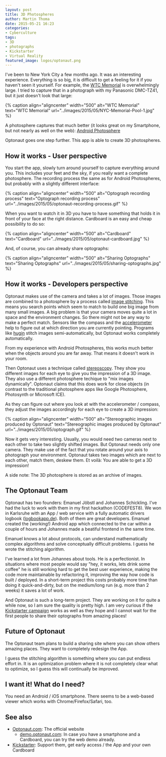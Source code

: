 ```yaml
---
layout: post
title: 3D Photospheres
author: Martin Thoma
date: 2015-05-21 16:23
categories:
- Cyberculture
tags:
- 3D
- photographs
- Kickstarter
- Virtual Reality
featured_image: logos/optonaut.png
---
```

I've been to New York City a few months ago. It was an interesting experience.
Everything is so big, it is difficult to get a feeling for it if you haven't
seen it yourself. For example, the [WTC Memorial](https://en.wikipedia.org/wiki/National_September_11_Memorial_%26_Museum) is overwhelmingly large. I tried
to capture that in a photograph with my Panasonic DMC-TZ41, but it just doesn't
look that large:

{% caption align="aligncenter" width="500" alt="WTC Memorial" text="WTC Memorial" url="../images/2015/05/NYC-Memorial-Pool-1.jpg" %}

A photosphere captures that much better (it looks great on my Smartphone, but
not nearly as well on the web): [Android Photosphere](//martin-thoma.com/html5/photosphere-wtc-memorial)

Optonaut goes one step further. This app is able to create 3D photospheres.


## How it works - User perspective

You start the app, slowly turn around yourself to capture everything around
you. This includes your feet and the sky, if you really want a complete
photosphere. The recording process the same as for Android Photospheres, but
probably with a slightly different interface:

{% caption align="aligncenter" width="500" alt="Optograph recording process" text="Optograph recording process" url="../images/2015/05/optonaut-recording-process.gif" %}

When you want to watch it in 3D you have to have something that holds it in
front of your face at the right distance. Cardboard is an easy and cheap
possibility to do so:

{% caption align="aligncenter" width="500" alt="Cardboard" text="Cardboard" url="../images/2015/05/optonaut-cardboard.jpg" %}


And, of course, you can already share optographs:

{% caption align="aligncenter" width="500" alt="Sharing Optographs" text="Sharing Optographs" url="../images/2015/05/sharing-optographs.jpg" %}

## How it works - Developers perspective

Optonaut makes use of the camera and takes a lot of images. Those images are
combined to a photosphere by a process called
[image stitching](https://en.wikipedia.org/wiki/Image_stitching). This means
you search points which seem to match to build one big image from many small
images. A big problem is that your camera moves quite a lot in space and the
environment changes. So there might not be any way to make a perfect match.
Sensors like the compass and the
[accelerometer](https://en.wikipedia.org/wiki/Accelerometer) help to figure out
at which direction you are currently pointing. Programs like
[hugin](http://hugin.sourceforge.net/) stitch images semi-automatically, but
Optonaut works completely automatically.


From my experience with Android Photospheres, this works much better when the
objects around you are far away. That means it doesn't work in your room.

Then Optonaut uses a technique called
[stereoscopy](https://en.wikipedia.org/wiki/Stereoscopy). They show you
different images for each eye to give you the impression of a 3D image. They
also use a different photosphere techique to "mix images dynamically". Optonaut
claims that this does work for close objects (in contrast to the traditional
photosphere apps like Google Photosphere, Photosynth or Microsoft ICE).

As they can figure out where you look at with the accelerometer / compass, they
adjust the images accordingly for each eye to create a 3D impression:

{% caption align="aligncenter" width="500" alt="Stereographic images produced by Optonaut" text="Stereographic images produced by Optonaut" url="../images/2015/05/optograph.gif" %}

Now it gets very interesting. Usually, you would need two cameras next to each
other to take two slightly shifted images. But Optonaut needs only one camera.
They make use of the fact that you rotate around your axis to photograph your
environment. Optonaut takes two images which are next to each other, match
them, deskew them. Et voilà: You are able to get a 3D impression!

A side note: The 3D photosphere is stored as an archive of images.


## The Optonaut Team

Optonaut has two founders: Emanuel Jöbstl and Johannes Schickling. I've
had the luck to work with them in my first hackathon (CODEFEST8). We won in
Karlsruhe with an App / web service with a fully automatic drivers logbook
([logbookapp.de](http://logbookapp.de/)). Both of them are great developers.
Emanuel created the (working!) Android app which connected to the car within a
couple of hours and Johannes made a beatiful frontend in the same time.

Emanuel knows a lot about protocols, can understand mathematically complex
algorithms and solve conceptually difficult problems. I guess he wrote the
stitching algorithm.

I've learned a lot from Johannes about tools. He is a perfectionist. In
situations where most people would say "hey, it works, lets drink some coffee"
he is still working hard to get the best user experience, making the code
more maintainable by refactoring it, improving the way how code is built /
deployed. In a short-term project this costs probably more time than doing it
quick-and-dirty, but on the medium/long run (e.g. more than 2 weeks) it saves
a lot of work.

And Optonaut is such a long-term project. They are working on it for quite a
while now, so I am sure the quality is pretty high. I am very curious if the
[Kickstarter campaign](https://www.kickstarter.com/projects/optonaut/optonaut-virtual-reality-photography) works as well as they hope and I cannot wait for the first people to share their
optographs from amazing places!


## Future of Optonaut

The Optonaut team plans to build a sharing site where you can show others
amazing places. They want to completely redesign the App.

I guess the stitching algorithm is something where you can put endless effort
in. It is an optimization problem where it is not completely clear what to
optimize, so I guess this will continually be improved.


## I want it! What do I need?

You need an Android / iOS smartphone. There seems to be a web-based viewer
which works with Chrome/Firefox/Safari, too.


## See also

* [Optonaut.com](http://optonaut.co/): The official website
  * [demo.optonaut.com](http://demo.optonaut.co/): In case you have a smartphone and a Cardboard, you can try the web demo already.
* [Kickstarter](https://www.kickstarter.com/projects/optonaut/optonaut-virtual-reality-photography): Support them, get early access / the App and your own Cardboard